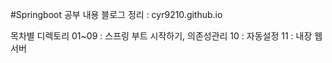 #Springboot 공부 내용
블로그 정리 : cyr9210.github.io

목차별 디렉토리 
01~09 : 스프링 부트 시작하기, 의존성관리
10 : 자동설정
11 : 내장 웹서버

